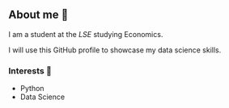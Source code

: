 ## About me 🦦

I am a student at the _LSE_ studying Economics.

I will use this GitHub profile to showcase my data science skills.

### Interests 🎡
- Python 
- Data Science

